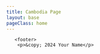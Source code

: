 ```yaml
---
title: Cambodia Page
layout: base
pageClass: home
---
```


<footer>

       <footer>
        <p>&copy; 2024 Your Name</p>
  </footer>
